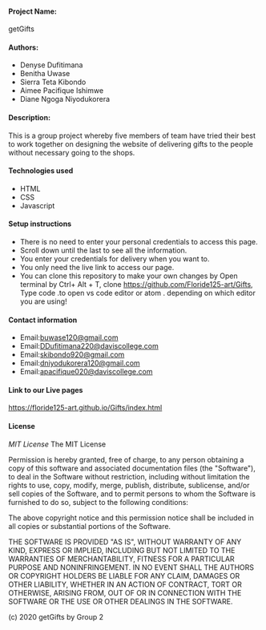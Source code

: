 #### Project Name:
getGifts
#### Authors:
* Denyse Dufitimana
* Benitha Uwase
* Sierra Teta Kibondo
* Aimee Pacifique Ishimwe 
* Diane Ngoga Niyodukorera
#### Description:
This is a group project whereby five members of team have tried their best to work together on designing the website of delivering gifts to the people without necessary going to the shops. 
#### Technologies used
* HTML
* CSS
* Javascript
#### Setup instructions
* There is no need to enter your personal credentials to access this page.
* Scroll down until the last to see all the information.
* You enter your credentials for delivery when you want to.
* You only need the live link to access our page.
* You can clone this repository to make your own changes by Open terminal by Ctrl+ Alt + T, clone https://github.com/Floride125-art/Gifts, Type code .to open vs code editor or atom . depending on which editor you are using!
####  Contact information
* Email:buwase120@gmail.com
* Email:DDufitimana220@daviscollege.com
* Email:skibondo920@gmail.com
* Email:dniyodukorera120@gmail.com
* Email:apacifique020@daviscollege.com
#### Link to our Live pages 
https://floride125-art.github.io/Gifts/index.html
#### License
 *MIT License*
The MIT License

Permission is hereby granted, free of charge, to any person obtaining a copy
of this software and associated documentation files (the "Software"), to deal
in the Software without restriction, including without limitation the rights
to use, copy, modify, merge, publish, distribute, sublicense, and/or sell
copies of the Software, and to permit persons to whom the Software is
furnished to do so, subject to the following conditions:

The above copyright notice and this permission notice shall be included in
all copies or substantial portions of the Software.

THE SOFTWARE IS PROVIDED "AS IS", WITHOUT WARRANTY OF ANY KIND, EXPRESS OR
IMPLIED, INCLUDING BUT NOT LIMITED TO THE WARRANTIES OF MERCHANTABILITY,
FITNESS FOR A PARTICULAR PURPOSE AND NONINFRINGEMENT. IN NO EVENT SHALL THE
AUTHORS OR COPYRIGHT HOLDERS BE LIABLE FOR ANY CLAIM, DAMAGES OR OTHER
LIABILITY, WHETHER IN AN ACTION OF CONTRACT, TORT OR OTHERWISE, ARISING FROM,
OUT OF OR IN CONNECTION WITH THE SOFTWARE OR THE USE OR OTHER DEALINGS IN
THE SOFTWARE.

(c) 2020 getGifts by Group 2


